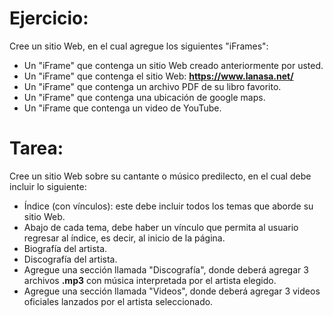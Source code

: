 
# Ejercicio:
Cree un sitio Web, en el cual agregue los siguientes "iFrames":
  - Un "iFrame" que contenga un sitio Web creado anteriormente por usted.
  - Un "iFrame" que contenga el sitio Web: **https://www.lanasa.net/**
  - Un "iFrame" que contenga un archivo PDF de su libro favorito.
  - Un "iFrame" que contenga una ubicación de google maps.
  - Un "iFrame que contenga un video de YouTube.

# Tarea:
Cree un sitio Web sobre su cantante o músico predilecto, en el cual debe incluir lo siguiente:
   - Índice (con vínculos): este debe incluir todos los temas que aborde su sitio Web.
   - Abajo de cada tema, debe haber un vínculo que permita al usuario regresar al índice, es decir, al inicio de la página.
   - Biografía del artista.
   - Discografía del artista. 
   - Agregue una sección llamada "Discografía", donde deberá agregar 3 archivos **.mp3** con música interpretada por el artista elegido.
   - Agregue una sección llamada "Videos", donde deberá agregar 3 videos oficiales lanzados por el artista seleccionado.
